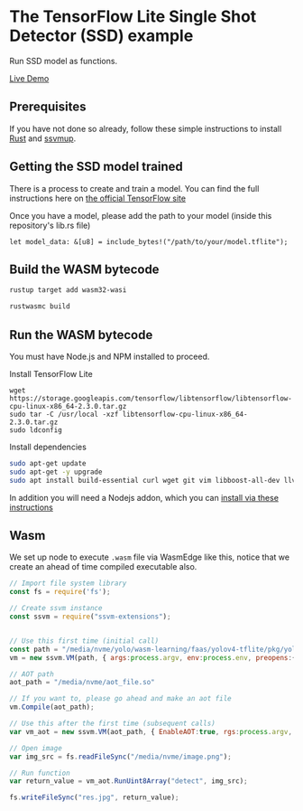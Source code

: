 # The TensorFlow Lite Single Shot Detector (SSD) example

Run SSD model as functions.

[Live Demo](https://second-state.github.io/wasm-learning/faas/tflite_ssd/html/index.html)

## Prerequisites

If you have not done so already, follow these simple instructions to install [Rust](https://www.rust-lang.org/tools/install) and [ssvmup](https://www.secondstate.io/articles/ssvmup/).

## Getting the SSD model trained

There is a process to create and train a model. You can find the full instructions here on [the official TensorFlow site](https://www.tensorflow.org/lite/tutorials/model_maker_object_detection)

Once you have a model, please add the path to your model (inside this repository's lib.rs file)

```
let model_data: &[u8] = include_bytes!("/path/to/your/model.tflite");
```

## Build the WASM bytecode

```bash
rustup target add wasm32-wasi
```

```bash
rustwasmc build
```

## Run the WASM bytecode

You must have Node.js and NPM installed to proceed.

Install TensorFlow Lite

```
wget https://storage.googleapis.com/tensorflow/libtensorflow/libtensorflow-cpu-linux-x86_64-2.3.0.tar.gz
sudo tar -C /usr/local -xzf libtensorflow-cpu-linux-x86_64-2.3.0.tar.gz
sudo ldconfig
```

Install dependencies

```bash
sudo apt-get update
sudo apt-get -y upgrade
sudo apt install build-essential curl wget git vim libboost-all-dev llvm-dev liblld-10-dev
```

In addition you will need a Nodejs addon, which you can [install via these instructions](https://github.com/second-state/wasm-joey/blob/master/documentation/installation.md#ssvm-nodejs-add-on)


## Wasm

We set up node to execute `.wasm` file via WasmEdge like this, notice that we create an ahead of time compiled executable also.

```javascript
// Import file system library
const fs = require('fs');

// Create ssvm instance
const ssvm = require("ssvm-extensions");


// Use this first time (initial call)
const path = "/media/nvme/yolo/wasm-learning/faas/yolov4-tflite/pkg/yolo_tflite_lib_bg.wasm";
vm = new ssvm.VM(path, { args:process.argv, env:process.env, preopens:{"/": "/tmp"} });

// AOT path
aot_path = "/media/nvme/aot_file.so"

// If you want to, please go ahead and make an aot file
vm.Compile(aot_path);

// Use this after the first time (subsequent calls)
var vm_aot = new ssvm.VM(aot_path, { EnableAOT:true, rgs:process.argv, env:process.env, preopens:{"/": "/tmp"} });

// Open image
var img_src = fs.readFileSync("/media/nvme/image.png");

// Run function
var return_value = vm_aot.RunUint8Array("detect", img_src);

fs.writeFileSync("res.jpg", return_value);

```
